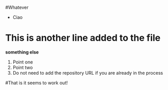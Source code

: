 #Whatever

* Ciao

# This is another line added to the file

**something else**

1. Point one
2. Point two
3. Do not need to add the repository URL if you are already in the process

#That is it seems to work out!
